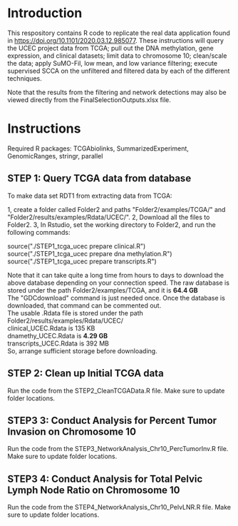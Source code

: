 # Introduction

This respository contains R code to replicate the real data application found in https://doi.org/10.1101/2020.03.12.985077. These instructions will query the UCEC project data from TCGA; pull out the DNA methylation, gene expression, and clinical datasets; limit data to chromosome 10; clean/scale the data; apply SuMO-Fil, low mean, and low variance filtering; execute supervised SCCA on the unfiltered and filtered data by each of the different techniques.

Note that the results from the filtering and network detections may also be viewed directly from the FinalSelectionOutputs.xlsx file.

# Instructions

Required R packages: TCGAbiolinks, SummarizedExperiment, GenomicRanges, stringr, parallel

## STEP 1: Query TCGA data from database

To make data set RDT1 from extracting data from TCGA:

1, create a folder called Folder2 and paths "Folder2/examples/TCGA/" and "Folder2/results/examples/Rdata/UCEC/".
2, Download all the files to Folder2.
3, In Rstudio, set the working directory to Folder2, and run the following commands:

   source("./STEP1_tcga_ucec prepare clinical.R")    
   source("./STEP1_tcga_ucec prepare dna methylation.R")    
   source("./STEP1_tcga_ucec prepare transcripts.R")
    
   Note that it can take quite a long time from hours to days to download the above database depending on your connection speed.
   The raw database is stored under the path Folder2/examples/TCGA, and it is **64.4 GB**   
   The "GDCdownload" command is just needed once. Once the database is downloaded, that command can be commented out.   
   The usable .Rdata file is stored under the path Folder2/results/examples/Rdata/UCEC/   
   clinical_UCEC.Rdata is 135 KB   
   dnamethy_UCEC.Rdata is **4.29 GB**   
   transcripts_UCEC.Rdata is 392 MB   
   So, arrange sufficient storage before downloading.
   
   ## STEP 2: Clean up Initial TCGA data
   
   Run the code from the STEP2_CleanTCGAData.R file. Make sure to update folder locations.
   
   ## STEP3 3: Conduct Analysis for Percent Tumor Invasion on Chromosome 10  
   
   Run the code from the STEP3_NetworkAnalysis_Chr10_PercTumorInv.R file. Make sure to update folder locations.
   
   ## STEP3 4: Conduct Analysis for Total Pelvic Lymph Node Ratio on Chromosome 10
   
   Run the code from the STEP4_NetworkAnalysis_Chr10_PelvLNR.R file. Make sure to update folder locations.
   
